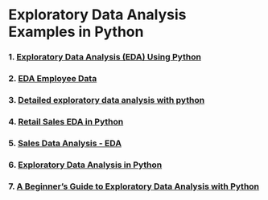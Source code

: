 # Exploratory Data Analysis <br> Examples in Python

### 1. [Exploratory Data Analysis (EDA) Using Python](https://medium.com/@teppan_noodle/exploratory-data-analysis-eda-using-python-f85938cb1810)

### 2. [EDA Employee Data](https://www.kaggle.com/code/essammohamed4320/eda-employee-data)

### 3. [Detailed exploratory data analysis with python](https://www.kaggle.com/code/ekami66/detailed-exploratory-data-analysis-with-python)

### 4. [Retail Sales EDA in Python](https://github.com/Wilfrida-Were/Retail-Sales-EDA-in-Python)

### 5. [Sales Data Analysis - EDA](https://github.com/chirantan-sym/Sales-Data-Analysis-EDA-py)

### 6. [Exploratory Data Analysis in Python](https://www.geeksforgeeks.org/exploratory-data-analysis-in-python/)

### 7. [A Beginner’s Guide to Exploratory Data Analysis with Python](https://deepnote.com/app/code-along-tutorials/A-Beginners-Guide-to-Exploratory-Data-Analysis-with-Python-f536530d-7195-4f68-ab5b-5dca4a4c3579?utm_content=f536530d-7195-4f68-ab5b-5dca4a4c3579)